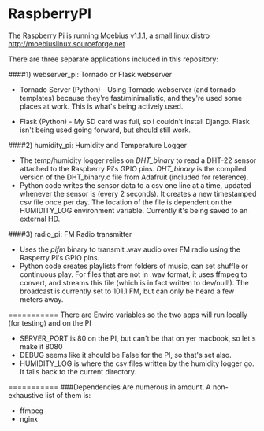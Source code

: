 RaspberryPI
===========

The Raspberry Pi is running Moebius v1.1.1, a small linux distro
http://moebiuslinux.sourceforge.net

There are three separate applications included in this repository:

####1) webserver_pi: Tornado or Flask webserver

* Tornado Server (Python) - Using Tornado webserver (and tornado templates) because they're fast/minimalistic, and they're used some places at work. This is what's being actively used.

* Flask (Python) - My SD card was full, so I couldn't install Django. Flask isn't being used going forward, but should still work.

####2) humidity_pi: Humidity and Temperature Logger

* The temp/humidity logger relies on *DHT_binary* to read a DHT-22 sensor attached to the Raspberry Pi's GPIO pins. *DHT_binary* is the compiled version of the DHT_binary.c file from Adafruit (included for reference). 
* Python code writes the sensor data to a csv one line at a time, updated whenever the sensor is (every 2 seconds). It creates a new timestamped csv file once per day. The location of the file is dependent on the HUMIDITY_LOG environment variable. Currently it's being saved to an external HD. 

####3) radio_pi: FM Radio transmitter

* Uses the *pifm* binary to transmit .wav audio over FM radio using the Rasperry Pi's GPIO pins.
* Python code creates playlists from folders of music, can set shuffle or continuous play. For files that are not in .wav format, it uses ffmpeg to convert, and streams this file (which is in fact written to dev/null!). The broadcast is currently set to 101.1 FM, but can only be heard a few meters away.


===========
There are Enviro variables so the two apps will run locally (for testing) and on the PI
* SERVER_PORT is 80 on the PI, but can't be that on yer macbook, so let's make it 8080
* DEBUG seems like it should be False for the PI, so that's set also.
* HUMIDITY_LOG is where the csv files written by the humidity logger go. It falls back to the current directory.

===========
###Dependencies
Are numerous in amount. A non-exhaustive list of them is:
* ffmpeg
* nginx
